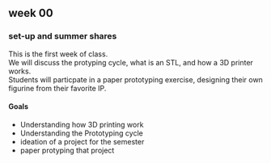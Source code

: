 <h2>week 00</h2>
<h3>set-up and summer shares</h3>
<p>This is the first week of class. <br>
We will discuss the protyping cycle, what is an STL, and how a 3D printer works.<br>
Students will particpate in a paper prototyping exercise, designing their own figurine from their favorite IP.</p>
<h4>Goals</h4>
<ul><li>Understanding how 3D printing work</li><li>Understanding the Prototyping cycle</li><li>ideation of a project for the semester</li><li>paper protyping that project</li></ul>

